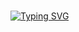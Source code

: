 #
[![Typing SVG](https://readme-typing-svg.herokuapp.com?font=Fira+Code&weight=500&size=30&pause=1000&color=F7DD10&random=false&width=435&lines=...GOOD+MORNING%2C+GUYS+%F0%9F%8C%9F)](https://git.io/typing-svg)
#
